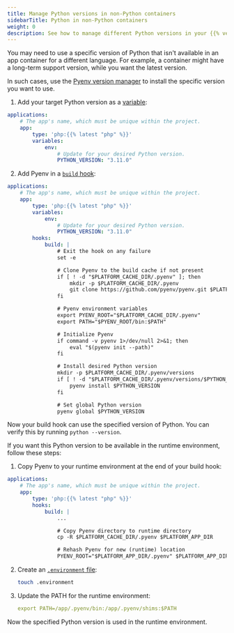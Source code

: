 ```yaml
---
title: Manage Python versions in non-Python containers
sidebarTitle: Python in non-Python containers
weight: 0
description: See how to manage different Python versions in your {{% vendor/name %}} containers.
---
```


You may need to use a specific version of Python that isn't available in an app container for a different language.
For example, a container might have a long-term support version, while you want the latest version.

In such cases, use the [Pyenv version manager](https://github.com/pyenv/pyenv)
to install the specific version you want to use.

1.  Add your target Python version as a [variable](../../development/variables/_index.md):

```yaml {configFile="app"}
applications:
    # The app's name, which must be unique within the project.
    app:
        type: 'php:{{% latest "php" %}}'
        variables:
            env:
                # Update for your desired Python version.
                PYTHON_VERSION: "3.11.0"
```
2.  Add Pyenv in a [`build` hook](../../create-apps/hooks/hooks-comparison.md#build-hook):

```yaml {configFile="app"}
applications:
    # The app's name, which must be unique within the project.
    app:
        type: 'php:{{% latest "php" %}}'
        variables:
            env:
                # Update for your desired Python version.
                PYTHON_VERSION: "3.11.0"
        hooks:
            build: |
                # Exit the hook on any failure
                set -e

                # Clone Pyenv to the build cache if not present
                if [ ! -d "$PLATFORM_CACHE_DIR/.pyenv" ]; then
                    mkdir -p $PLATFORM_CACHE_DIR/.pyenv
                    git clone https://github.com/pyenv/pyenv.git $PLATFORM_CACHE_DIR/.pyenv
                fi

                # Pyenv environment variables
                export PYENV_ROOT="$PLATFORM_CACHE_DIR/.pyenv"
                export PATH="$PYENV_ROOT/bin:$PATH"

                # Initialize Pyenv
                if command -v pyenv 1>/dev/null 2>&1; then
                    eval "$(pyenv init --path)"
                fi

                # Install desired Python version
                mkdir -p $PLATFORM_CACHE_DIR/.pyenv/versions
                if [ ! -d "$PLATFORM_CACHE_DIR/.pyenv/versions/$PYTHON_VERSION" ]; then
                    pyenv install $PYTHON_VERSION
                fi

                # Set global Python version
                pyenv global $PYTHON_VERSION
```
Now your build hook can use the specified version of Python.
You can verify this by running `python --version`.

If you want this Python version to be available in the runtime environment, follow these steps:

1.  Copy Pyenv to your runtime environment at the end of your build hook:

```yaml {configFile="app"}
applications:
    # The app's name, which must be unique within the project.
    app:
        type: 'php:{{% latest "php" %}}'
        hooks:
            build: |
                ...

                # Copy Pyenv directory to runtime directory
                cp -R $PLATFORM_CACHE_DIR/.pyenv $PLATFORM_APP_DIR

                # Rehash Pyenv for new (runtime) location
                PYENV_ROOT="$PLATFORM_APP_DIR/.pyenv" $PLATFORM_APP_DIR/.pyenv/bin/pyenv rehash
```
2.  Create an [`.environment` file](../../development/variables/set-variables.md#set-variables-via-script):

    ```bash
    touch .environment
    ```

3.  Update the PATH for the runtime environment:

    ```yaml {location=".environment"}
    export PATH=/app/.pyenv/bin:/app/.pyenv/shims:$PATH
    ```

Now the specified Python version is used in the runtime environment.
